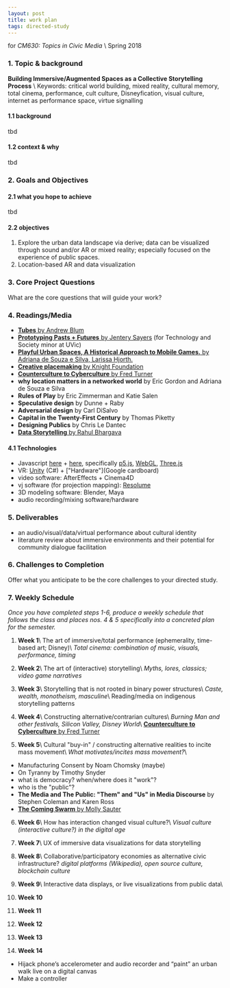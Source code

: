 ```yaml
---
layout: post
title: work plan
tags: directed-study
---
```


for _CM630: Topics in Civic Media_ \\
Spring 2018


### 1. Topic & background
**Building Immersive/Augmented Spaces as a Collective Storytelling Process** \\
Keywords: critical world building, mixed reality, cultural memory, total cinema, performance, cult culture, Disneyfication, visual culture, internet as performance space, virtue signalling

#### 1.1 background
tbd

#### 1.2 context & why
tbd

### 2. Goals and Objectives
#### 2.1 what you hope to achieve
tbd

#### 2.2 objectives
1. Explore the urban data landscape via derive; data can be visualized through sound and/or AR or mixed reality; especially focused on the experience of public spaces.
2. Location-based AR and data visualization


### 3. Core Project Questions
What are the core questions that will guide your work?


### 4. Readings/Media

- [**Tubes** by Andrew Blum ](https://www.amazon.com/Tubes-Journey-Internet-Andrew-Blum/dp/0061994952)
- [**Prototyping Pasts + Futures** by Jentery Sayers](https://jentery.github.io/ts200/) (for Technology and Society minor at UVic)
- [**Playful Urban Spaces, A Historical Approach to Mobile Games.** by Adriana de Souza e Silva, Larissa Hjorth.](http://journals.sagepub.com/doi/abs/10.1177/1046878109333723)
- [**Creative placemaking** by Knight Foundation](https://knightfoundation.org/articles/protecting-importance-place-creative-placemaking )
- [**Counterculture to Cyberculture** by Fred Turner](http://fredturner.stanford.edu/books/from-counterculture-to-cyberculture/)
- **why location matters in a networked world** by Eric Gordon and Adriana de Souza e Silva
- **Rules of Play** by Eric Zimmerman and Katie Salen
- **Speculative design** by Dunne + Raby
- **Adversarial design** by Carl DiSalvo
- **Capital in the Twenty-First Century** by Thomas Piketty
- **Designing Publics** by Chris Le Dantec
- [**Data Storytelling** by Rahul Bhargava](http://datastudio2017.datatherapy.org)


#### 4.1 Technologies
- Javascript [here](https://zachholman.com/posts/javacript-haters) + [here](https://github.com/bpesquet/thejsway/), specifically [p5.js](https://www.youtube.com/user/shiffman), [WebGL](https://developer.mozilla.org/en-US/docs/Web/API/WebGL_API), [Three.js](https://threejs.org/)
- VR: [Unity](https://www.udemy.com/vrcourse/learn/v4/overview) (C#) + ["Hardware"](Google cardboard)
- video software: AfterEffects + Cinema4D
- vj software (for projection mapping): [Resolume](https://resolume.com/)
- 3D modeling software: Blender, Maya
- audio recording/mixing software/hardware


### 5. Deliverables
- an audio/visual/data/virtual performance about cultural identity
- literature review about immersive environments and their potential for community dialogue facilitation


### 6. Challenges to Completion
Offer what you anticipate to be the core challenges to your directed study.


### 7. Weekly Schedule
_Once you have completed steps 1-6, produce a weekly schedule that follows the class and places nos. 4 & 5 specifically into a concreted plan for the semester._

1. **Week 1**\\
  The art of immersive/total performance (ephemerality, time-based art; Disney)\\
  _Total cinema: combination of music, visuals, performance, timing_

2. **Week 2**\\
  The art of (interactive) storytelling\\
  _Myths, lores, classics; video game narratives_

3. **Week 3**\\
  Storytelling that is not rooted in binary power structures\\
  _Caste, wealth, monotheism, masculine_\\
  Reading/media on indigenous storytelling patterns

4. **Week 4**\\
  Constructing alternative/contrarian cultures\\
  _Burning Man and other festivals, Silicon Valley, Disney World_\\
  [**Counterculture to Cyberculture** by Fred Turner](http://fredturner.stanford.edu/books/from-counterculture-to-cyberculture/)

5. **Week 5**\\
  Cultural "buy-in" / constructing alternative realities to incite mass movement\\
  _What motivates/incites mass movement?_\\
  - Manufacturing Consent by Noam Chomsky (maybe)
  - On Tyranny by Timothy Snyder
  - what is democracy? when/where does it "work"?
  - who is the "public"?
  - **The Media and The Public: "Them" and "Us" in Media Discourse** by Stephen Coleman and Karen Ross
  - [**The Coming Swarm** by Molly Sauter](https://www.amazon.com/Coming-Swarm-Hacktivism-Disobedience-Internet/dp/1623564565)

6. **Week 6**\\
  How has interaction changed visual culture?\\
   _Visual culture (interactive culture?) in the digital age_

7. **Week 7**\\
  UX of immersive data visualizations for data storytelling

8. **Week 8**\\
  Collaborative/participatory economies as alternative civic infrastructure?
  _digital platforms (Wikipedia), open source culture, blockchain culture_

9. **Week 9**\\
  Interactive data displays, or live visualizations from public data\\



10. **Week 10**

11. **Week 11**

12. **Week 12**

13. **Week 13**

14. **Week 14**

- Hijack phone’s accelerometer and audio recorder and “paint” an urban walk live on a digital canvas
- Make a controller
